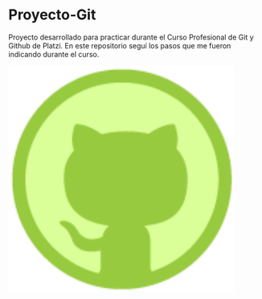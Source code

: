 # Proyecto-Git
Proyecto desarrollado para practicar durante el Curso Profesional de Git y Github de Platzi. En este repositorio seguí los pasos que me fueron indicando durante el curso.

<img src="/img/Giticon.webp" alt="Git y Github" style="width: 450px;">
